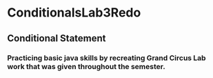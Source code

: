 # ConditionalsLab3Redo
<h2> Conditional Statement</h2>
<h3>Practicing basic java skills by recreating Grand Circus Lab work that was given throughout the semester.</h3>
